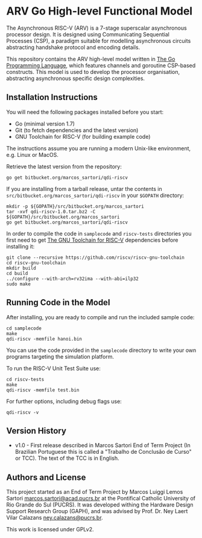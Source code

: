 # ARV Go High-level Functional Model #

The Asynchronous RISC-V (ARV) is a 7-stage superscalar asynchronous processor design.
It is designed using Communicating Sequential Processes (CSP), a paradigm suitable for modelling asynchronous circuits abstracting handshake protocol and encoding details.

This repository contains the ARV high-level model written in [The Go Programming Language](https://golang.org/), which features channels and goroutine CSP-based constructs.
This model is used to develop the processor organisation, abstracting asynchronous specific design complexities.

## Installation Instructions

You will need the following packages installed before you start:
+ Go (minimal version 1.7)
+ Git (to fetch dependencies and the latest version)
+ GNU Toolchain for RISC-V (for building example code)

The instructions assume you are running a modern Unix-like environment, e.g. Linux or MacOS.

Retrieve the latest version from the repository:

	go get bitbucket.org/marcos_sartori/qdi-riscv

If you are installing from a tarball release, untar the contents in `src/bitbucket.org/marcos_sartori/qdi-riscv` in your `$GOPATH` directory:

	mkdir -p ${GOPATH}/src/bitbucket.org/marcos_sartori
	tar -xvf qdi-riscv-1.0.tar.bz2 -C ${GOPATH}/src/bitbucket.org/marcos_sartori
	go get bitbucket.org/marcos_sartori/qdi-riscv
	
In order to compile the code in `samplecode` and `riscv-tests` directories you first need to get [The GNU Toolchain for RISC-V](https://github.com/riscv/riscv-gnu-toolchain) dependencies before installing it:

	git clone --recursive https://github.com/riscv/riscv-gnu-toolchain
	cd riscv-gnu-toolchain
	mkdir build
	cd build
	../configure --with-arch=rv32ima --with-abi=ilp32
	sudo make
	
## Running Code in the Model

After installing, you are ready to compile and run the included sample code:

	cd samplecode
	make
	qdi-riscv -memfile hanoi.bin

You can use the code provided in the `samplecode` directory to write your own programs targeting the simulation platform.
	
To run the RISC-V Unit Test Suite use:

	cd riscv-tests
	make
	qdi-riscv -memfile test.bin
	
For further options, including debug flags use:

	qdi-riscv -v

## Version History

* v1.0 - First release described in Marcos Sartori End of Term Project (In Brazilian Portuguese this is called a "Trabalho de Conclusão de Curso" or TCC). The text of the TCC is in English.

## Authors and License

This project started as an End of Term Project by Marcos Luiggi Lemos Sartori <marcos.sartori@acad.pucrs.br> at the Pontifical Catholic University of Rio Grande do Sul (PUCRS). It was developed withing the Hardware Design Support Research Group (GAPH), and was advised by Prof. Dr. Ney Laert Vilar Calazans <ney.calazans@pucrs.br>.

This work is licensed under GPLv2.
